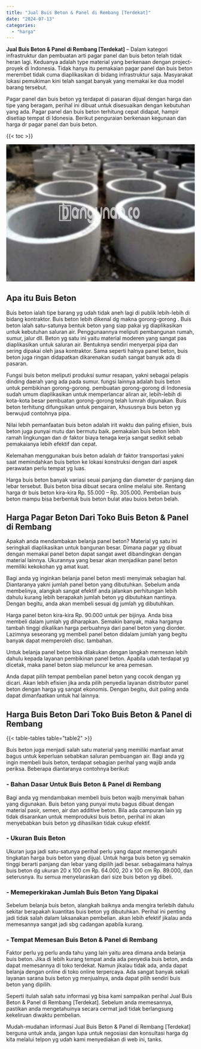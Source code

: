 ```yaml
---
title: "Jual Buis Beton & Panel di Rembang [Terdekat]"
date: "2024-07-13"
categories: 
  - "harga"
---
```


**Jual Buis Beton & Panel di Rembang \[Terdekat\]** – Dalam kategori infrastruktur dan pembuatan arti pagar panel dan buis beton telah tidak heran lagi. Keduanya adalah type material yang berkenaan dengan project-proyek di Indonesia. Tidak hanya itu pemakaian pagar panel dan buis beton merembet tidak cuma diaplikasikan di bidang infrastruktur saja. Masyarakat lokasi pemukiman kini telah sangat banyak yang memakai ke dua model barang tersebut.

Pagar panel dan buis beton yg terdapat di pasaran dijual dengan harga dan tipe yang beragam, perihal ini dibuat untuk disesuaikan dengan kebutuhan yang ada. Pagar panel dan buis beton terhitung cepat didapat, hampir disetiap tempat di Idonesia. Berikut penguraian berkenaan kegunaan dan harga dr pagar panel dan buis beton.

{{< toc >}}

![Jual Buis Beton & Panel di Rembang [Terdekat]](/images/jual-panel-buis-beton-murah-13.png)

## Apa itu Buis Beton

Buis beton ialah tipe barang yg udah tidak aneh lagi di publik lebih-lebih di bidang kontraktor. Buis beton lebih dikenal dg makna gorong-gorong . Buis beton ialah satu-satunya bentuk beton yang siap pakai yg diaplikasikan untuk kebutuhan saluran air. Penggunaannya meliputi pembangunan rumah, sumur, jalur dll. Beton yg satu ini yaitu material moderen yang sangat pas diaplikasikan untuk saluran air. Bentuknya sendiri menyerpai pipa dan sering dipakai oleh jasa kontraktor. Sama seperti halnya panel beton, buis beton juga ringan didapatkan dikarenakan sudah sangat banyak ada di pasaran.

Fungsi buis beton meliputi produksi sumur resapan, yakni sebagai pelapis dinding daerah yang ada pada sumur. fungsi lainnya adalah buis beton untuk pembikinan gorong-gorong. pembuatan gorong-gorong di Indonesia sudah umum diaplikasikan untuk memperlancar aliran air, lebih-lebih di kota-kota besar pembuatan gorong-gorong telah lumrah digunakan. Buis beton terhitung difungsikan untuk pengairan, khususnya buis beton yg berwujud contohnya pipa.

Nilai lebih pemanfaatan buis beton adalah irit waktu dan paling efisien, buis beton juga punyai mutu dan bermutu baik. pemakaian buis beton lebih ramah lingkungan dan dr faktor biaya tenaga kerja sangat sedikit sebab pemakaianya lebih efektif dan cepat.

Kelemahan menggunakan buis beton adalah dr faktor transportasi yakni saat memindahkan buis beton ke lokasi konstruksi dengan dari aspek perawatan perlu tempat yg luas.

Harga buis beton banyak variasi seuai panjang dan diameter dr panjang dan lebar tersebut. Buis beton bisa dibuat secara online melalui site. Rentang harga dr buis beton kira-kira Rp. 55.000 – Rp. 305.000. Pembelian buis beton mampu bisa berbentuk buis beton bulat atau buios beton belah.

## Harga Pagar Beton Dari Toko Buis Beton & Panel di Rembang

Apakah anda mendambakan belanja panel beton? Material yg satu ini seringkali diaplikasikan untuk bangunan besar. Dimana pagar yg dibuat dengan memakai panel beton dapat sangat awet dibandingkan dengan material lainnya. Ukurannya yang besar akan menjadikan panel beton memiliki kekokohan yg amat kuat.

Bagi anda yg inginkan belanja panel beton mesti menyimak sebagian hal. Diantaranya yakni jumlah panel beton yang dibutuhkan. Sebelum anda membelinya, alangkah sangat efektif anda jalankan perhitungan lebih dahulu kurang lebih berapakah jumlah beton yg dibutuhkan nantinya. Dengan begitu, anda akan membeli sesuai dg jumlah yg dibutuhkan.

Harga panel beton kira-kira Rp. 90.000 untuk per bijinya. Anda bisa membeli dalam jumlah yg diharapkan. Semakin banyak, maka harganya tambah tinggi dikalikan harga perbuahnya dari panel beton yang diorder. Lazimnya seseorang yg membeli panel beton didalam jumlah yang begitu banyak dapat memperoleh disc. tambahan.

Untuk belanja panel beton bisa dilakukan dengan langkah memesan lebih dahulu kepada layanan pembikinan panel beton. Apabila udah terdapat yg dicetak, maka panel beton siap meluncur ke area pemesan.

Anda dapat pilih tempat pembelian panel beton yang cocok dengan yg dicari. Akan lebih efisien jika anda pilih penyedia layanan distributor panel beton dengan harga yg sangat ekonomis. Dengan begitu, duit paling anda dapat dimanfaatkan untuk hal lainnya.

## Harga Buis Beton Dari Toko Buis Beton & Panel di Rembang

{{< table-tables table="table2" >}}

Buis beton juga menjadi salah satu material yang memiliki manfaat amat bagus untuk keperluan sebabkan saluran pembuangan air. Bagi anda yg ingin membeli buis beton, terdapat sebagian perihal yang wajib anda periksa. Beberapa diantaranya contohnya berikut:

### \- Bahan Dasar Untuk Buis Beton & Panel di Rembang

Bagi anda yg mendambakan membeli buis beton wajib menyimak bahan yang digunakan. Buis beton yang punyai mutu bagus dibuat dengan material pasir, semen, air dan additive beton. Bila ada campuran lain yg tidak disarankan untuk memproduksi buis beton, perihal ini akan menyebabkan buis beton yg dihasilkan tidak cukup efektif.

### \- Ukuran Buis Beton

Ukuran juga jadi satu-satunya perihal perlu yang dapat memengaruhi tingkatan harga buis beton yang dijual. Untuk harga buis beton yg semakin tinggi berarti panjang dan lebar yang dipilih jadi besar. sebagaimana halnya buis beton dg ukuran 20 x 100 cm Rp. 64.000, 20 x 100 cm Rp. 89.000, dan seterusnya. Itu semua menyelaraskan dari size buis beton yg dibeli.

### \- Memeperkirakan Jumlah Buis Beton Yang Dipakai

Sebelum belanja buis beton, alangkah baiknya anda mengira terlebih dahulu sekitar berapakah kuantitas buis beton yg dibutuhkan. Perihal ini penting jadi tidak salah dalam laksanakan pembelian. akan lebih efektif jikalau anda memesannya sangat jadi sbg cadangan apabila kurang.

### \- Tempat Memesan Buis Beton & Panel di Rembang

Faktor perlu yg perlu anda tahu yang lain yaitu area dimana anda belanja buis beton. Jika di lebih kurang tempat anda ada penyedia buis beton, anda dapat memesannya di toko terdekat. Namun jikalau tidak ada, anda dapat belanja dengan online di toko online terpercaya. Ada sangat banyak sekali layanan sarana buis beton yg menjualnya, anda dapat pilih sendiri buis beton yang dipilih.

Seperti itulah salah satu informasi yg bisa kami sampaikan perihal Jual Buis Beton & Panel di Rembang \[Terdekat\]. Sebelum anda memesannya, pastikan anda mengetahuinya secara cermat jadi tidak berlangsung kekeliruan diwaktu pembelian.

Mudah-mudahan informasi Jual Buis Beton & Panel di Rembang \[Terdekat\] berguna untuk anda, jangan lupa untuk negosiasi dan konsultasi harga dg kita melalui telpon yg udah kami menyediakan di web ini, tanks.
